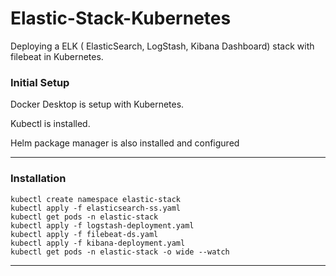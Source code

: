 # Elastic-Stack-Kubernetes
Deploying a ELK ( ElasticSearch, LogStash, Kibana Dashboard) stack with filebeat in Kubernetes.

### Initial Setup

Docker Desktop is setup with Kubernetes.

Kubectl is installed.

Helm package manager is also installed and configured

---

### Installation
```
kubectl create namespace elastic-stack
kubectl apply -f elasticsearch-ss.yaml
kubectl get pods -n elastic-stack
kubectl apply -f logstash-deployment.yaml
kubectl apply -f filebeat-ds.yaml
kubectl apply -f kibana-deployment.yaml
kubectl get pods -n elastic-stack -o wide --watch
```
---

